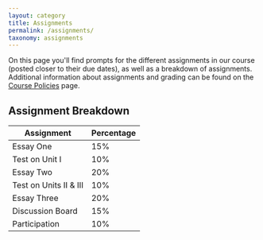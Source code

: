 ```yaml
---
layout: category
title: Assignments
permalink: /assignments/
taxonomy: assignments
---
```


On this page you'll find prompts for the different assignments in our course (posted closer to their due dates), as well as a breakdown of assignments. Additional information about assignments and grading can be found on the [Course Policies](/policies/) page.

## Assignment Breakdown

Assignment|Percentage
---|--
Essay One|15%
Test on Unit I|10%
Essay Two|20%
Test on Units II & III|10%
Essay Three|20%
Discussion Board|15%
Participation|10%

